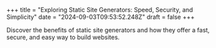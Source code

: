 +++
title = "Exploring Static Site Generators: Speed, Security, and Simplicity"
date = "2024-09-03T09:53:52.248Z"
draft = false
+++

  Discover the benefits of static site generators and how they offer a fast, secure, and easy way to build websites.
        